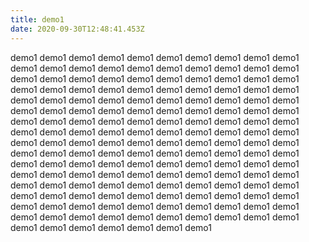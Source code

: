```yaml
---
title: demo1
date: 2020-09-30T12:48:41.453Z
---
```

demo1 demo1 demo1 demo1 demo1 demo1 demo1 demo1 demo1 demo1 demo1 demo1 demo1 demo1 demo1 demo1 demo1 demo1 demo1 demo1 demo1 demo1 demo1 demo1 demo1 demo1 demo1 demo1 demo1 demo1 demo1 demo1 demo1 demo1 demo1 demo1 demo1 demo1 demo1 demo1 demo1 demo1 demo1 demo1 demo1 demo1 demo1 demo1 demo1 demo1 demo1 demo1 demo1 demo1 demo1 demo1 demo1 demo1 demo1 demo1 demo1 demo1 demo1 demo1 demo1 demo1 demo1 demo1 demo1 demo1 demo1 demo1 demo1 demo1 demo1 demo1 demo1 demo1 demo1 demo1 demo1 demo1 demo1 demo1 demo1 demo1 demo1 demo1 demo1 demo1 demo1 demo1 demo1 demo1 demo1 demo1 demo1 demo1 demo1 demo1 demo1 demo1 demo1 demo1 demo1 demo1 demo1 demo1 demo1 demo1 demo1 demo1 demo1 demo1 demo1 demo1 demo1 demo1 demo1 demo1 demo1 demo1 demo1 demo1 demo1 demo1 demo1 demo1 demo1 demo1 demo1 demo1 demo1 demo1 demo1 demo1 demo1 demo1 demo1 demo1 demo1 demo1 demo1 demo1 demo1 demo1 demo1 demo1 demo1 demo1 demo1 demo1 demo1 demo1 demo1 demo1 demo1 demo1 demo1 demo1 demo1 demo1 demo1 demo1 demo1 demo1 demo1